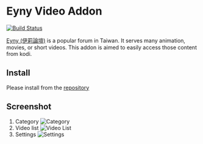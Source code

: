 # Eyny Video Addon
[![Build Status](https://travis-ci.org/lydian/plugin.video.eyny.svg?branch=master)](https://travis-ci.org/lydian/plugin.video.eyny)

[Eyny (伊莉論壇)](http://www.eyny.com) is a popular forum in Taiwan.
It serves many animation, movies, or short videos. This addon is aimed to easily
access those content from kodi.

## Install
Please install from the [repository](https://raw.githubusercontent.com/lydian/kodi_repository/master/repository.lydian/repository.lydian-1.0.1.zip)

## Screenshot
1. Category
![](https://github.com/lydian/plugin.video.eyny/raw/master/resources/screenshot/category.png "Category")
2. Video list
![](https://github.com/lydian/plugin.video.eyny/raw/master/resources/screenshot/video_list.png "Video List")
3. Settings
![](https://github.com/lydian/plugin.video.eyny/raw/master/resources/screenshot/settings.png "Settings")


